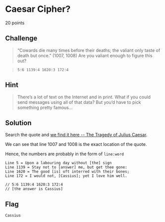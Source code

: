 # Caesar Cipher?
20 points

## Challenge 
> “Cowards die many times before their deaths; the valiant only taste of death but once.” (1007, 1008) Are you valiant enough to figure this out?

> `5:6 1139:4 1620:3 172:4`

## Hint
> There’s a lot of text on the Internet and in print. What if you could send messages using all of that data? But you’d have to pick something pretty famous…

## Solution

Search the quote and [we find it here -- The Tragedy of Julius Caesar](https://www.opensourceshakespeare.org/views/plays/play_view.php?WorkID=juliuscaesar&Act=2&Scene=2&Scope=scene).

We can see that line 1007 and 1008 is the exact location of the quote.

Hence, the numbers are probably in the form of `line:word`
	
	Line 5 = Upon a labouring day without [the] sign
	Line 1139 = Stay not to [answer] me, but get thee gone: 
	Line 1620 = The good [is] oft interred with their bones; 
	Line 172 = I would not, [Cassius]; yet I love him well. 

	// 5:6 1139:4 1620:3 172:4
	// [the answer is Cassius]

## Flag

	Cassius